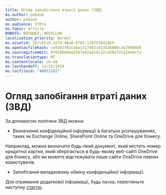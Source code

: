 ```yaml
---
title: Огляд запобігання втраті даних (ЗВД)
ms.author: pebaum
author: pebaum
ms.audience: ITPro
ms.topic: article
ROBOTS: NOINDEX, NOFOLLOW
localization_priority: Normal
ms.assetid: 187c6f19-3e7d-48a0-b785-170f578419b9
ms.openlocfilehash: ce9353f81caba1717d92c913b26800ca67890dd8
ms.sourcegitcommit: 0f0186044a3597e42ad14c32ca58e7224344dcfa
ms.translationtype: MT
ms.contentlocale: uk-UA
ms.lasthandoff: 12/15/2019
ms.locfileid: "40053102"
---
```

# <a name="data-loss-prevention-dlp-overview"></a>Огляд запобігання втраті даних (ЗВД)

За допомогою політики ЗВД можна:

- Визначення конфіденційної інформації в багатьох розташуваннях, таких як Exchange Online, SharePoint Online та OneDrive для бізнесу.


Наприклад, можна визначити будь-який документ, який містить номер кредитної картки, який зберігається в будь-якому веб-сайті OneDrive для бізнесу, або ви можете відстежувати лише сайти OneDrive певних користувачів.

- Запобігання випадковому обміну конфіденційної інформації.


Для отримання додаткової інформації, будь ласка, перегляньте наступну [статтю](https://docs.microsoft.com/office365/securitycompliance/data-loss-prevention-policies).

